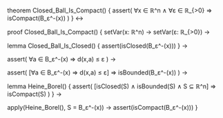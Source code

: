 theorem Closed_Ball_Is_Compact() {
  assert(
    ∀x ∈ ℝ^n ∧ ∀ε ∈ ℝ_{>0} ⇒ 
    isCompact(B_ε^-(x))
  )
} ↔

proof Closed_Ball_Is_Compact() {
  setVar(x: ℝ^n) →
  setVar(ε: ℝ_{>0}) →
  
  lemma Closed_Ball_Is_Closed() {
    assert(isClosed(B_ε^-(x)))
  } →
  
  assert(
    ∀a ∈ B_ε^-(x) ⇒ d(x,a) ≤ ε
  ) →
  
  assert(
    [∀a ∈ B_ε^-(x) ⇒ d(x,a) ≤ ε] ⇒ isBounded(B_ε^-(x))
  ) →
  
  lemma Heine_Borel() {
    assert(
      [isClosed(S) ∧ isBounded(S) ∧ S ⊆ ℝ^n] ⇒ isCompact(S)
    )
  } →
  
  apply(Heine_Borel(), S = B_ε^-(x)) →
  assert(isCompact(B_ε^-(x)))
}